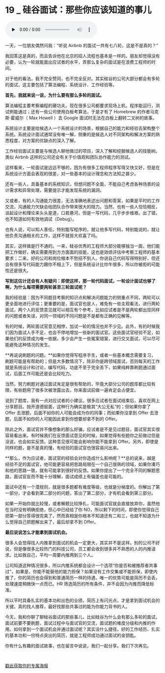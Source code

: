 # 19 _ 硅谷面试：那些你应该知道的事儿

<audio id="audio" title="19 | 硅谷面试：那些你应该知道的事儿" controls="" preload="none"><source id="mp3" src="https://static001.geekbang.org/resource/audio/24/25/24d6bb190599824c395cffc73442c525.mp3"></audio>

一天，一位朋友偶然问我：“听说 Airbnb 的面试一共有七八轮，这是不是真的？”

我回答这是真的，而且告诉他在北京的招人流程也基本是一样的。朋友却觉得没有必要，认为一轮就能面出应试者的水平，弄那么复杂的面试是在浪费工程师的时间。

对于他的看法，我不完全赞同，也不完全反对。其实硅谷的公司大部分都会有多轮的面试，这主要包括了算法编程、系统设计、工作经验等。

**首先，我就来说一说，为什么要有那么多轮的面试。**

算法编程主要考察编程的硬功夫。现在很多公司都要求现场上机，程序能运行，测试例能通过；还有一些公司使用白板考算法，于是才有了 Homebrew 的作者马克斯·霍威尔（ Max Howell ）去 Google 面试时无法在白板上翻转二叉树的故事。

系统设计主要是给候选人一个系统设计的场景，根据自己的能力和经验去架构整个系统。系统设计面试通常没有唯一解，侧重的是候选人对不同架构和解决方案的熟悉程度，对方案的优缺点的深入了解。

工作经验面试主要是与候选人聊他做过的项目，深入了解和挖掘候选人的技能树。类似 Airbnb 这样的公司还会有关于价值观和团队协作能力的测试。

这样看来，一轮面试是远远不够的，因为有很多工程师程序写得又快又好，但是在系统设计方面会表现的很差，对一些基本的设计理念和方法知之甚少。

还有一些人，具备基本的系统知识，但想问题不全面，不能自己考虑各种场景的设计需求和异常处理，需要提示才能发现系统的漏洞。

又或者，有的人沟通能力很差，无法准确地表述出问题和答案，如果是平时的工作交流，沟通能力欠缺会给团队合作带来很大的阻力。当然，也有一些人恰恰相反，谈起设计和理论来头头是道，口若悬河，但是一写代码，几乎步步维艰。出了错，也不知道如何有效地调试（Debug）。

也有人说，可以知人善任。特别能写程序的，就让他多写代码，特别能说的，就让他负责沟通相关的工作，这样不就皆大欢喜了吗。

其实，这样做是行不通的。一来，硅谷优秀的工程师大部分能够独当一面，他们能把工作做好，确实需要用到方方面面的技能，这也是效绩评估中考察工程师的基本要求；二来，好的公司和岗位根本不愁招不到人。你说自己代码写得特别好，但还会有很多写代码能力跟你不相上下，但是系统设计比你牛很多，所以你被拒的可能性还是很大。

**写到这估计还会有人有疑问：即使这样，那一轮代码面试，一轮设计面试也够了啊，为什么每项需要两轮甚至三轮面试呢？**

我的经验是：因为不同题目考察的知识点和解决问题能力的侧重点不同，两轮可以更全面地进行评估；更重要的是，面试官也是人，难免有一些主观看法，进行两轮面试，两个人的反馈意见就可以相互有个参考，比如应试者是不是两轮都出现同样的问题或者失误，对同一领域的不同问题是不是都有正确的见解等。

有的时候，两轮面试官意见相悖，加试一轮的情况也并不少见。此外，有的时候我们因为面试人手不足，也会不停地增加一些新的面试官。这些面试官经验不足，如果他们的反馈成为唯一依据，多少会产生一些冤案错案，进行交叉面试，可以尽可能避免这种情况的发生。

**再说说刷题的问题。**如果你觉得写程序手生，或者一些基本概念需要复习，刷题可能是有帮助的；但是大多数情况下，除非你是跨领域面试，否则每天的工作就是系统设计和讨论，编写代码，功底不至于完全丢下，如果纯粹靠刷题通过面试，后面工作可能还是会比较吃力。

当然，努力刷题对通过面试肯定是很有帮助的，毕竟大部分公司的题库都比较有限，有些题用了很多次被泄露出去，你来面试前做一遍肯定会占便宜。

说到了题库，我有一点对应试者的小建议。很多应试者在面试结束后，喜欢在网上分享题目。抛开道德层面，这种行为确实是极其“大公无私”的；但如果你拿了 Offer 去泄题，后面不如你的人可能会成为你的同事；而如果你没拿到 Offer 去泄题，后面不如你的人可能因此拿到你想要却拿不到的 Offer。

除此之外，面试官并不像想象的那么好骗，应试者是不是见过题目，面试官其实很容易看出来。有时候我们在反馈面试意见的时候，如果觉得有些题你之前做过但是没说，也会如实反馈。这种意见很可能会影响你能不能拿到 Offer。另外，即使是同样的题，是不是真的懂，有经验的面试官也很容易问出来。

**那么，作为应试者，面试官的经验会对你造成什么影响呢？**总的说来，越是经验不足的面试官，他可能更容易把思路局限在一个自己很熟的领域，如果你凑巧和他的思路一致，就有可能拿到很好的反馈。如果你提出了一个完全不同的解题思路，面试官反而不能十分理解，面试成绩上有偏差也是可能的。

面试中还有一个潜规则，就是很多题都有难度等级，也就是分梯度的。你解出了第一部分，才会看到第二部分的问题，答出了第二部分，才有机会看到第三部分。

如果一开始你就比较慢，或者解题比较挣扎，可能面试官就会直接放弃你，虽然他在当时没有明确拒绝，但心中已经给了你 NO，所以剩下的时间，即使你觉得自己把第一部分答得很完美了，然而真相是你根本不知道还有二和三，也就不知道为什么觉得自己把题解出来了，最后却拿不到 Offer。

**最后说说怎么才能拿到面试机会。**

很多人会觉得找人内推拿到面试的机会一定更大，其实并不是这样。别的公司不好说，但是像很多比较热门的科技公司，员工都会收到很多并不熟悉的人的内推请求。比如我自己，平均一周要内推两到三个人。

公司知道这种情况很多，所以内推系统都会设计一个选项“你是否和被推荐者共事过”，如果是，你能不能替他的能力担保？如果没有工作交集或不能担保，即使内推了，你的简历也会得到和普通简历一样的待遇，唯一的优势可能是简历不会丢，处理速度稍微快一点而已。HR 筛选简历的所有条件，并不会因为内推而降低标准。

所以平时具备扎实的基本功和出色的业绩，简历上有闪光点，才是拿到面试机会的关键。真的找人推荐，最好找那些共事过的能为你能力背书的人。

今天，我和你聊了聊硅谷面试的那些事儿，比如硅谷为什么会有那么多轮的面试，面试前要不要刷题，面试过程中与面试官的交流，面试题的难度分级和内推的作用。如何拿到一个面试机会并通过面试呢？其实没什么捷径，好的工作经历、扎实的基本功和一份特点突出的简历，就是工程师成功通过面试的金钥匙。

你有什么有趣的面试故事，也在留言中说说，我们一起分享。我们下次再见。

<br> 

[戳此获取你的专属海报](https://time.geekbang.org/activity/sale-poster?utm_source=app&amp;utm_medium=zhuyun-article&amp;utm_campaign=zhuyun-saleposter&amp;utm_content=zhuyun0416)

